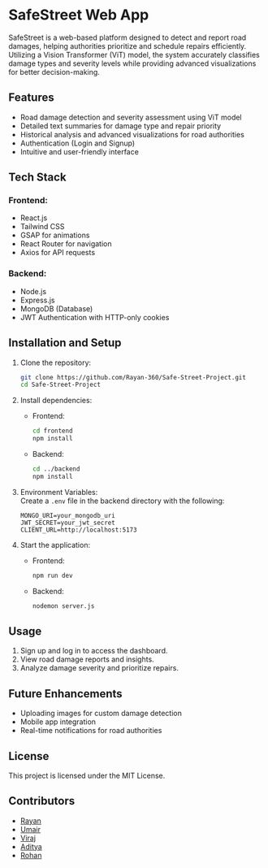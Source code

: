 
# SafeStreet Web App  

SafeStreet is a web-based platform designed to detect and report road damages, helping authorities prioritize and schedule repairs efficiently. Utilizing a Vision Transformer (ViT) model, the system accurately classifies damage types and severity levels while providing advanced visualizations for better decision-making.

## Features  
- Road damage detection and severity assessment using ViT model  
- Detailed text summaries for damage type and repair priority  
- Historical analysis and advanced visualizations for road authorities  
- Authentication (Login and Signup)  
- Intuitive and user-friendly interface  

## Tech Stack  
### Frontend:  
- React.js  
- Tailwind CSS  
- GSAP for animations  
- React Router for navigation  
- Axios for API requests  

### Backend:  
- Node.js  
- Express.js  
- MongoDB (Database)  
- JWT Authentication with HTTP-only cookies  

## Installation and Setup  
1. Clone the repository:  
   ```bash
   git clone https://github.com/Rayan-360/Safe-Street-Project.git
   cd Safe-Street-Project
   ```

2. Install dependencies:  
   - Frontend:  
     ```bash
     cd frontend
     npm install
     ```
   - Backend:  
     ```bash
     cd ../backend
     npm install
     ```

3. Environment Variables:  
   Create a `.env` file in the backend directory with the following:  
   ```
   MONGO_URI=your_mongodb_uri
   JWT_SECRET=your_jwt_secret
   CLIENT_URL=http://localhost:5173
   ```

4. Start the application:  
   - Frontend:  
     ```bash
     npm run dev
     ```
   - Backend:  
     ```bash
     nodemon server.js
     ```


## Usage  
1. Sign up and log in to access the dashboard.  
2. View road damage reports and insights.  
3. Analyze damage severity and prioritize repairs.  

## Future Enhancements  
- Uploading images for custom damage detection  
- Mobile app integration  
- Real-time notifications for road authorities  

## License  
This project is licensed under the MIT License.

## Contributors  
- [Rayan](https://github.com/Rayan-360)  
- [Umair](https://github.com/Umair25524-md)
- [Viraj](https://github.com/VirajPalnitkar)
- [Aditya](https://github.com/Adityachary365)
- [Rohan](https://github.com/Roha-n6002)
